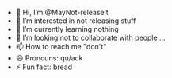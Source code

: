 - 👋 Hi, I’m @MayNot-releaseit
- 👀 I’m interested in not releasing stuff
- 🌱 I’m currently learning nothing
- 💞️ I’m looking not to collaborate with people ...
- 📫 How to reach me "don't"
- 😄 Pronouns: qu/ack
- ⚡ Fun fact: bread

<!---
MayNot-releaseit/MayNot-releaseit is a ✨ special ✨ repository because its `README.md` (this file) appears on your GitHub profile.
You can click the Preview link to take a look at your changes.
--->
